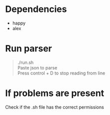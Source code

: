 # Dependencies

- happy
- alex

# Run parser
> ./run.sh <br />
Paste json to parse <br />
Press control + D to stop reading from line <br />

# If problems are present

Check if the .sh file has the correct permissions

